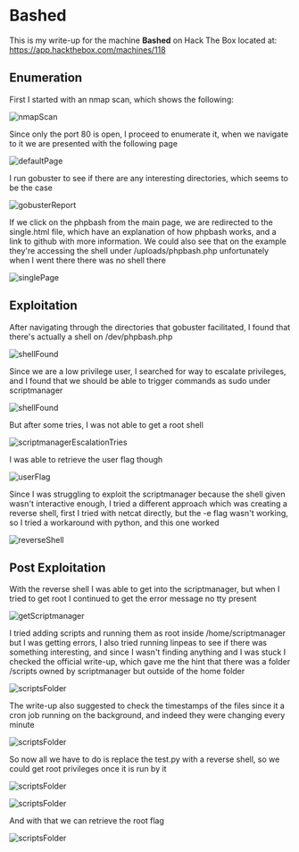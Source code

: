 # Bashed

This is my write-up for the machine **Bashed** on Hack The Box located at: https://app.hackthebox.com/machines/118

## Enumeration

First I started with an nmap scan, which shows the following:

![nmapScan](./res/Bashed/nmapScan.png)

Since only the port 80 is open, I proceed to enumerate it, when we navigate to it we are presented with the following page

![defaultPage](./res/Bashed/defaultPage.png)

I run gobuster to see if there are any interesting directories, which seems to be the case

![gobusterReport](./res/Bashed/gobusterReport.png)

If we click on the phpbash from the main page, we are redirected to the single.html file, which have an explanation of how phpbash works, and a link to github with more information. We could also see that on the example they're accessing the shell under /uploads/phpbash.php unfortunately when I went there there was no shell there

![singlePage](./res/Bashed/singlePage.png)

## Exploitation

After navigating through the directories that gobuster facilitated, I found that there's actually a shell on /dev/phpbash.php

![shellFound](./res/Bashed/shellFound.png)

Since we are a low privilege user, I searched for way to escalate privileges, and I found that we should be able to trigger commands as sudo under scriptmanager

![shellFound](./res/Bashed/findingScriptmanagert.png)

But after some tries, I was not able to get a root shell

![scriptmanagerEscalationTries](./res/Bashed/scriptmanagerEscalationTries.png)

I was able to retrieve the user flag though

![userFlag](./res/Bashed/userFlag.png)

Since I was struggling to exploit the scriptmanager because the shell given wasn't interactive enough, I tried a different approach which was creating a reverse shell, first I tried with netcat directly, but the -e flag wasn't working, so I tried a workaround with python, and this one worked

![reverseShell](./res/Bashed/reverseShell.png)

## Post Exploitation

With the reverse shell I was able to get into the scriptmanager, but when I tried to get root I continued to get the error message no tty present

![getScriptmanager](./res/Bashed/getScriptmanager.png)

I tried adding scripts and running them as root inside /home/scriptmanager but I was getting errors, I also tried running linpeas to see if there was something interesting, and since I wasn't finding anything and I was stuck I checked the official write-up, which gave me the hint that there was a folder /scripts owned by scriptmanager but outside of the home folder

![scriptsFolder](./res/Bashed/scriptsFolder.png)

The write-up also suggested to check the timestamps of the files since it a cron job running on the background, and indeed they were changing every minute

![scriptsFolder](./res/Bashed/scriptsTimings.png)

So now all we have to do is replace the test.py with a reverse shell, so we could get root privileges once it is run by it

![scriptsFolder](./res/Bashed/createReverseShell.png)

![scriptsFolder](./res/Bashed/getRootShell.png)

And with that we can retrieve the root flag

![scriptsFolder](./res/Bashed/rootFlag.png)

